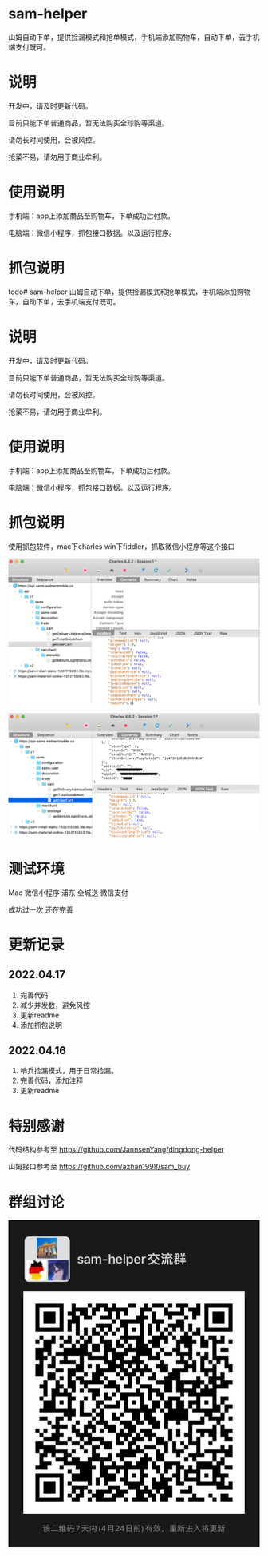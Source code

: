 # sam-helper
山姆自动下单，提供捡漏模式和抢单模式，手机端添加购物车，自动下单，去手机端支付既可。

# 说明
开发中，请及时更新代码。

目前只能下单普通商品，暂无法购买全球购等渠道。

请勿长时间使用，会被风控。

抢菜不易，请勿用于商业牟利。

# 使用说明
手机端：app上添加商品至购物车，下单成功后付款。

电脑端：微信小程序，抓包接口数据。以及运行程序。

# 抓包说明
todo# sam-helper
山姆自动下单，提供捡漏模式和抢单模式，手机端添加购物车，自动下单，去手机端支付既可。

# 说明
开发中，请及时更新代码。

目前只能下单普通商品，暂无法购买全球购等渠道。

请勿长时间使用，会被风控。

抢菜不易，请勿用于商业牟利。

# 使用说明
手机端：app上添加商品至购物车，下单成功后付款。

电脑端：微信小程序，抓包接口数据。以及运行程序。

# 抓包说明
使用抓包软件，mac下charles win下fiddler，抓取微信小程序等这个接口

![headers](https://github.com/NotwoJack/sam-helper/blob/main/image/headers.png)

![headers2](https://github.com/NotwoJack/sam-helper/blob/main/image/headers2.png)

# 测试环境
Mac 微信小程序 浦东 全城送 微信支付

成功过一次 还在完善

# 更新记录
## 2022.04.17
1. 完善代码
2. 减少并发数，避免风控
3. 更新readme
4. 添加抓包说明

## 2022.04.16
1. 哨兵捡漏模式，用于日常捡漏。
2. 完善代码，添加注释
3. 更新readme

# 特别感谢
代码结构参考至 https://github.com/JannsenYang/dingdong-helper

山姆接口参考至 https://github.com/azhan1998/sam_buy

# 群组讨论
![qrcode](https://github.com/NotwoJack/sam-helper/blob/main/image/qrcode.JPG)
